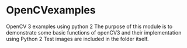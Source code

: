 # OpenCVexamples
OpenCV 3 examples using python 2
The purpose of this module is to demonstrate some basic functions of openCV3 and their implementation using Python 2
Test images are included in the folder itself.
